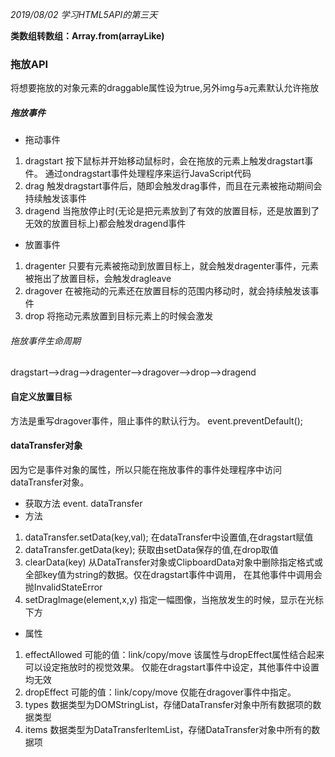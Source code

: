 *2019/08/02 学习HTML5API的第三天*


**类数组转数组：Array.from(arrayLike)**

### 拖放API
将想要拖放的对象元素的draggable属性设为true,另外img与a元素默认允许拖放

##### 拖放事件
* 拖动事件
1. dragstart 
按下鼠标并开始移动鼠标时，会在拖放的元素上触发dragstart事件。
通过ondragstart事件处理程序来运行JavaScript代码
2. drag
触发dragstart事件后，随即会触发drag事件，而且在元素被拖动期间会持续触发该事件
3. dragend
当拖放停止时(无论是把元素放到了有效的放置目标，还是放置到了无效的放置目标上)都会触发dragend事件

* 放置事件
1. dragenter 
只要有元素被拖动到放置目标上，就会触发dragenter事件，元素被拖出了放置目标，会触发dragleave
2. dragover
在被拖动的元素还在放置目标的范围内移动时，就会持续触发该事件
3. drop
将拖动元素放置到目标元素上的时候会激发

###### 拖放事件生命周期
dragstart-->drag-->dragenter-->dragover-->drop-->dragend

#### 自定义放置目标
方法是重写dragover事件，阻止事件的默认行为。
event.preventDefault();

#### dataTransfer对象
因为它是事件对象的属性，所以只能在拖放事件的事件处理程序中访问dataTransfer对象。

* 获取方法
event. dataTransfer
* 方法
1. dataTransfer.setData(key,val); 在dataTransfer中设置值,在dragstart赋值
2. dataTransfer.getData(key); 获取由setData保存的值,在drop取值
3. clearData(key) 
从DataTransfer对象或ClipboardData对象中删除指定格式或全部key值为string的数据。仅在dragstart事件中调用，
在其他事件中调用会抛InvalidStateError
4. setDragImage(element,x,y) 指定一幅图像，当拖放发生的时候，显示在光标下方
* 属性
1. effectAllowed 
可能的值：link/copy/move
该属性与dropEffect属性结合起来可以设定拖放时的视觉效果。
仅能在dragstart事件中设定，其他事件中设置均无效
2. dropEffect
可能的值：link/copy/move
仅能在dragover事件中指定。
3. types 
数据类型为DOMStringList，存储DataTransfer对象中所有数据项的数据类型
4. items
数据类型为DataTransferItemList，存储DataTransfer对象中所有的数据项